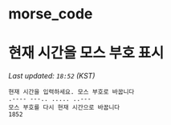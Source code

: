 # morse_code
# 현재 시간을 모스 부호 표시
<!-- MORSE_TIME_START -->
_Last updated: `18:52` (KST)_

```
현재 시간을 입력하세요. 모스 부호로 바꿉니다
.---- ---.. ..... ..---
모스 부호를 다시 현재 시간으로 바꿉니다
1852
```
<!-- MORSE_TIME_END -->
